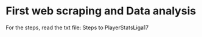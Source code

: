 # First web scraping and Data analysis 

For the steps, read the txt file: Steps to PlayerStatsLiga17
